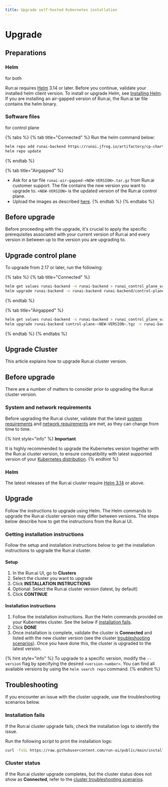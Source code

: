 ```yaml
---
title: Upgrade self-hosted Kubernetes installation
---
```


# Upgrade

## Preparations

### Helm

for both

Run:ai requires [Helm](https://helm.sh/) 3.14 or later. Before you continue, validate your installed helm client version. To install or upgrade Helm, see [Installing Helm](https://helm.sh/docs/intro/install/). If you are installing an air-gapped version of Run:ai, the Run:ai tar file contains the helm binary.

### Software files

for control plane

{% tabs %}
{% tab title="Connected" %}
Run the helm command below:

```bash
helm repo add runai-backend https://runai.jfrog.io/artifactory/cp-charts-prod
helm repo update
```
{% endtab %}

{% tab title="Airgapped" %}
* Ask for a tar file `runai-air-gapped-<NEW-VERSION>.tar.gz` from Run:ai customer support. The file contains the new version you want to upgrade to. `<NEW-VERSION>` is the updated version of the Run:ai control plane.&#x20;
* Upload the images as described [here](preparations.md#software-artifacts).
{% endtab %}
{% endtabs %}

## Before upgrade

Before proceeding with the upgrade, it's crucial to apply the specific prerequisites associated with your current version of Run:ai and every version in between up to the version you are upgrading to.

## Upgrade control plane

To upgrade from 2.17 or later, run the following:

{% tabs %}
{% tab title="Connected" %}
```bash
helm get values runai-backend -n runai-backend > runai_control_plane_values.yaml
helm upgrade runai-backend -n runai-backend runai-backend/control-plane --version "~2.20.0" -f runai_control_plane_values.yaml --reset-then-reuse-values
```
{% endtab %}

{% tab title="Airgapped" %}
```bash
helm get values runai-backend -n runai-backend > runai_control_plane_values.yaml
helm upgrade runai-backend control-plane-<NEW-VERSION>.tgz -n runai-backend  -f runai_control_plane_values.yaml --reset-then-reuse-values
```
{% endtab %}
{% endtabs %}

## Upgrade Cluster

This article explains how to upgrade Run:ai cluster version.

## Before upgrade

There are a number of matters to consider prior to upgrading the Run:ai cluster version.

### System and network requirements

Before upgrading the Run:ai cluster, validate that the latest [system requirements](broken-reference) and [network requirements](broken-reference) are met, as they can change from time to time.

{% hint style="info" %}
**Important**&#x20;

It is highly recommended to upgrade the Kubernetes version together with the Run:ai cluster version, to ensure compatibility with latest supported version of your [Kubernetes distribution](broken-reference).
{% endhint %}

### Helm

The latest releases of the Run:ai cluster require [Helm 3.14](https://helm.sh/docs/helm/helm_install/) or above.

## Upgrade

Follow the instructions to upgrade using Helm. The Helm commands to upgrade the Run:ai cluster version may differ between versions. The steps below describe how to get the instructions from the Run:ai UI.

### Getting installation instructions

Follow the setup and installation instructions below to get the installation instructions to upgrade the Run:ai cluster.

#### Setup

1. In the Run:ai UI, go to **Clusters**
2. Select the cluster you want to upgrade
3. Click **INSTALLATION INSTRUCTIONS**
4. Optional: Select the Run:ai cluster version (latest, by default)
5. Click **CONTINUE**

#### Installation instructions

1. Follow the installation instructions. Run the Helm commands provided on your Kubernetes cluster. See the below if [installation fails](upgrade.md#installation-fails).
2. Click **DONE**
3. Once installation is complete, validate the cluster is **Connected** and listed with the new cluster version (see the cluster [troubleshooting scenarios](broken-reference)). Once you have done this, the cluster is upgraded to the latest version.

{% hint style="info" %}
To upgrade to a specific version, modify the `--version` flag by specifying the desired `<version-number>`. You can find all available versions by using the `helm search repo` command.
{% endhint %}

## Troubleshooting

If you encounter an issue with the cluster upgrade, use the troubleshooting scenarios below.

### Installation fails

If the Run:ai cluster upgrade fails, check the installation logs to identify the issue.

Run the following script to print the installation logs:

```bash
curl -fsSL https://raw.githubusercontent.com/run-ai/public/main/installation/get-installation-logs.sh
```

### Cluster status

If the Run:ai cluster upgrade completes, but the cluster status does not show as **Connected**, refer to the [cluster troubleshooting scenarios](broken-reference).

